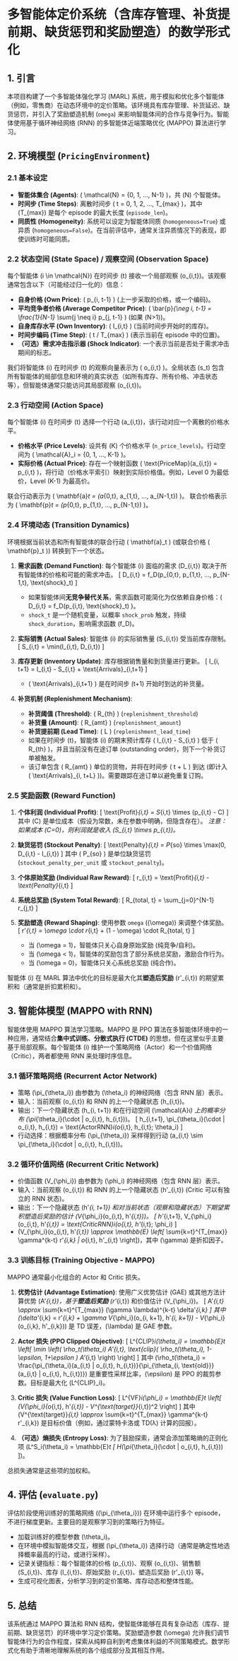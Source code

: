 # 多智能体定价系统（含库存管理、补货提前期、缺货惩罚和奖励塑造）的数学形式化

## 1. 引言

本项目构建了一个多智能体强化学习 (MARL) 系统，用于模拟和优化多个智能体（例如，零售商）在动态环境中的定价策略。该环境具有库存管理、补货延迟、缺货惩罚，并引入了奖励塑造机制 (`omega`) 来影响智能体间的合作与竞争行为。智能体使用基于循环神经网络 (RNN) 的多智能体近端策略优化 (MAPPO) 算法进行学习。

## 2. 环境模型 (`PricingEnvironment`)

### 2.1 基本设定

*   **智能体集合 (Agents)**: \( \mathcal{N} = \{0, 1, ..., N-1\} \)，共 \(N\) 个智能体。
*   **时间步 (Time Steps)**: 离散时间步 \( t = 0, 1, 2, ..., T_{max} \)，其中 \(T_{max}\) 是每个 episode 的最大长度 (`episode_len`)。
*   **同质性 (Homogeneity)**: 系统可以设定为智能体同质 (`homogeneous=True`) 或异质 (`homogeneous=False`)。在当前评估中，通常关注异质情况下的表现，即使训练时可能同质。

### 2.2 状态空间 (State Space) / 观察空间 (Observation Space)

每个智能体 \(i \in \mathcal{N}\) 在时间步 \(t\) 接收一个局部观察 \(o_{i,t}\)。该观察通常包含以下（可能经过归一化的）信息：

*   **自身价格 (Own Price)**: \( p_{i, t-1} \) (上一步采取的价格，或一个编码)。
*   **平均竞争者价格 (Average Competitor Price)**: \( \bar{p}_{\neg i, t-1} = \frac{1}{N-1} \sum_{j \neq i} p_{j, t-1} \) (如果 \(N>1\))。
*   **自身库存水平 (Own Inventory)**: \( I_{i,t} \) (当前时间步开始时的库存)。
*   **时间步编码 (Time Step)**: \( t / T_{max} \) (表示当前在 episode 中的位置)。
*   **（可选）需求冲击指示器 (Shock Indicator)**: 一个表示当前是否处于需求冲击期间的标志。

我们将智能体 \(i\) 在时间步 \(t\) 的观察向量表示为 \( o_{i,t} \)。全局状态 \(s_t\) 包含所有智能体的局部信息和环境的真实状态（如所有库存、所有价格、冲击状态等），但智能体通常只能访问其局部观察 \(o_{i,t}\)。

### 2.3 行动空间 (Action Space)

每个智能体 \(i\) 在时间步 \(t\) 选择一个行动 \(a_{i,t}\)，该行动对应一个离散的价格水平。

*   **价格水平 (Price Levels)**: 设共有 \(K\) 个价格水平 (`n_price_levels`)。行动空间为 \( \mathcal{A}_i = \{0, 1, ..., K-1\} \)。
*   **实际价格 (Actual Price)**: 存在一个映射函数 \( \text{PriceMap}(a_{i,t}) = p_{i,t} \)，将行动（价格水平索引）映射到实际价格值。例如，Level 0 为最低价，Level \(K-1\) 为最高价。

联合行动表示为 \( \mathbf{a}_t = (a_{0,t}, a_{1,t}, ..., a_{N-1,t}) \)。
联合价格表示为 \( \mathbf{p}_t = (p_{0,t}, p_{1,t}, ..., p_{N-1,t}) \)。

### 2.4 环境动态 (Transition Dynamics)

环境根据当前状态和所有智能体的联合行动 \( \mathbf{a}_t \) (或联合价格 \( \mathbf{p}_t \)) 转换到下一个状态。

1.  **需求函数 (Demand Function)**: 每个智能体 \(i\) 面临的需求 \(D_{i,t}\) 取决于所有智能体的价格和可能的需求冲击。
    \[
    D_{i,t} = f_D(p_{0,t}, p_{1,t}, ..., p_{N-1,t}, \text{shock}_t)
    \]
    *   如果智能体间**无竞争替代关系**，需求函数可能简化为仅依赖自身价格：\( D_{i,t} = f_D(p_{i,t}, \text{shock}_t) \)。
    *   `shock_t` 是一个随机变量，以概率 `shock_prob` 触发，持续 `shock_duration`，影响需求函数 \(f_D\)。

2.  **实际销售 (Actual Sales)**: 智能体 \(i\) 的实际销售量 \(S_{i,t}\) 受当前库存限制。
    \[
    S_{i,t} = \min(I_{i,t}, D_{i,t})
    \]

3.  **库存更新 (Inventory Update)**: 库存根据销售量和到货量进行更新。
    \[
    I_{i, t+1} = I_{i,t} - S_{i,t} + \text{Arrivals}_{i,t+1}
    \]
    *   \( \text{Arrivals}_{i,t+1} \) 是在时间步 \(t+1\) 开始时到达的补货量。

4.  **补货机制 (Replenishment Mechanism)**:
    *   **补货阈值 (Threshold)**: \( R_{th} \) (`replenishment_threshold`)
    *   **补货量 (Amount)**: \( R_{amt} \) (`replenishment_amount`)
    *   **补货提前期 (Lead Time)**: \( L \) (`replenishment_lead_time`)
    *   如果在时间步 \(t\)，智能体 \(i\) 的期末预计库存 \( I_{i,t} - S_{i,t} \) 低于 \( R_{th} \)，并且当前没有在途订单 (outstanding order)，则下一个补货订单被触发。
    *   该订单包含 \( R_{amt} \) 单位的货物，并将在时间步 \( t + L \) 到达 (即计入 \( \text{Arrivals}_{i, t+L} \))。需要跟踪在途订单以避免重复订购。

### 2.5 奖励函数 (Reward Function)

1.  **个体利润 (Individual Profit)**:
    \[
    \text{Profit}_{i,t} = S_{i,t} \times (p_{i,t} - C)
    \]
    其中 \(C\) 是单位成本（假设为常数，未在参数中明确，但隐含存在）。 *注意：如果成本 \(C=0\)，则利润就是收入 \(S_{i,t} \times p_{i,t}\)。*

2.  **缺货惩罚 (Stockout Penalty)**:
    \[
    \text{Penalty}_{i,t} = P_{so} \times \max(0, D_{i,t} - I_{i,t})
    \]
    其中 \( P_{so} \) 是单位缺货惩罚 (`stockout_penalty_per_unit` 或 `stockout_penalty`)。

3.  **个体原始奖励 (Individual Raw Reward)**:
    \[
    r_{i,t} = \text{Profit}_{i,t} - \text{Penalty}_{i,t}
    \]

4.  **系统总奖励 (System Total Reward)**:
    \[
    R_{total, t} = \sum_{j=0}^{N-1} r_{j,t}
    \]

5.  **奖励塑造 (Reward Shaping)**: 使用参数 `omega` (\(\omega\)) 来调整个体奖励。
    \[
    r'_{i,t} = \omega \cdot r_{i,t} + (1 - \omega) \cdot R_{total, t}
    \]
    *   当 \(\omega = 1\)，智能体只关心自身原始奖励 (纯竞争/自利)。
    *   当 \(\omega < 1\)，智能体的奖励包含了部分系统总奖励，激励合作行为。
    *   当 \(\omega = 0\)，智能体只关心系统总奖励 (纯合作)。

智能体 \(i\) 在 MARL 算法中优化的目标是最大化其**塑造后奖励** \(r'_{i,t}\) 的期望累积和（通常是折扣累积和）。

## 3. 智能体模型 (MAPPO with RNN)

智能体使用 MAPPO 算法学习策略。MAPPO 是 PPO 算法在多智能体环境中的一种应用，通常结合**集中式训练、分散式执行 (CTDE)** 的思想，但在这里似乎主要基于局部观察。每个智能体 \(i\) 维护一个策略网络（Actor）和一个价值网络（Critic），两者都使用 RNN 来处理时序信息。

### 3.1 循环策略网络 (Recurrent Actor Network)

*   策略 \(\pi_{\theta_i}\) 由参数为 \(\theta_i\) 的神经网络（包含 RNN 层）表示。
*   输入：当前观察 \(o_{i,t}\) 和 RNN 的上一个隐藏状态 \(h_{i,t}\)。
*   输出：下一个隐藏状态 \(h_{i, t+1}\) 和在行动空间 \(\mathcal{A}_i\) 上的概率分布 \(\pi_{\theta_i}(\cdot | o_{i,t}, h_{i,t})\)。
    \[
    h_{i,t+1}, \pi_{\theta_i}(\cdot | o_{i,t}, h_{i,t}) = \text{ActorRNN}_i(o_{i,t}, h_{i,t}; \theta_i)
    \]
*   行动选择：根据概率分布 \(\pi_{\theta_i}\) 采样得到行动 \(a_{i,t} \sim \pi_{\theta_i}(\cdot | o_{i,t}, h_{i,t})\)。

### 3.2 循环价值网络 (Recurrent Critic Network)

*   价值函数 \(V_{\phi_i}\) 由参数为 \(\phi_i\) 的神经网络（包含 RNN 层）表示。
*   输入：当前观察 \(o_{i,t}\) 和 RNN 的上一个隐藏状态 \(h'_{i,t}\) (Critic 可以有独立的 RNN 状态)。
*   输出：下一个隐藏状态 \(h'_{i, t+1}\) 和对当前状态（观察和隐藏状态）下期望累积塑造后奖励的估计 \(V_{\phi_i}(o_{i,t}, h'_{i,t})\)。
    \[
    h'_{i,t+1}, V_{\phi_i}(o_{i,t}, h'_{i,t}) = \text{CriticRNN}_i(o_{i,t}, h'_{i,t}; \phi_i)
    \]
*   \(V_{\phi_i}(o_{i,t}, h'_{i,t}) \approx \mathbb{E} \left[ \sum_{k=t}^{T_{max}} \gamma^{k-t} r'_{i,k} | o_{i,t}, h'_{i,t} \right]\)，其中 \(\gamma\) 是折扣因子。

### 3.3 训练目标 (Training Objective - MAPPO)

MAPPO 通常最小化组合的 Actor 和 Critic 损失。

1.  **优势估计 (Advantage Estimation)**: 使用广义优势估计 (GAE) 或其他方法计算优势 \(A'_{i,t}\)，基于**塑造后奖励** \(r'_{i,t}\) 和价值估计 \(V_{\phi_i}\)。
    \[
    A'_{i,t} \approx \sum_{k=t}^{T_{max}} (\gamma \lambda)^{k-t} \delta'_{i,k}
    \]
    其中 \(\delta'_{i,k} = r'_{i,k} + \gamma V_{\phi_i}(o_{i, k+1}, h'_{i, k+1}) - V_{\phi_i}(o_{i,k}, h'_{i,k})\) 是 TD 误差，\(\lambda\) 是 GAE 参数。

2.  **Actor 损失 (PPO Clipped Objective)**:
    \[
    L^{CLIP}_i(\theta_i) = \mathbb{E}_t \left[ \min \left( \rho_t(\theta_i) A'_{i,t}, \text{clip}( \rho_t(\theta_i), 1-\epsilon, 1+\epsilon ) A'_{i,t} \right) \right]
    \]
    其中 \(\rho_t(\theta_i) = \frac{\pi_{\theta_i}(a_{i,t} | o_{i,t}, h_{i,t})}{\pi_{\theta_{i, \text{old}}}(a_{i,t} | o_{i,t}, h_{i,t})}\) 是重要性采样比率，\(\epsilon\) 是 PPO 的裁剪参数。目标是最大化 \(L^{CLIP}_i\)。

3.  **Critic 损失 (Value Function Loss)**:
    \[
    L^{VF}_i(\phi_i) = \mathbb{E}_t \left[ (V_{\phi_i}(o_{i,t}, h'_{i,t}) - V^{\text{target}}_{i,t})^2 \right]
    \]
    其中 \(V^{\text{target}}_{i,t} \approx \sum_{k=t}^{T_{max}} \gamma^{k-t} r'_{i,k}\) 是目标价值（例如，通过蒙特卡洛或 TD(λ) 计算的回报）。

4.  **（可选）熵损失 (Entropy Loss)**: 为了鼓励探索，通常会添加策略熵的正则化项 \(L^S_i(\theta_i) = \mathbb{E}_t [ H(\pi_{\theta_i}(\cdot | o_{i,t}, h_{i,t})) ]\)。

总损失通常是这些项的加权和。

## 4. 评估 (`evaluate.py`)

评估阶段使用训练好的策略网络 (\(\pi_{\theta_i}\)) 在环境中运行多个 episode，不进行梯度更新。主要目的是观察学习到的策略行为特征。

*   加载训练好的模型参数 \(\theta_i\)。
*   在环境中模拟智能体交互，根据 \(\pi_{\theta_i}\) 选择行动（通常是确定性地选择概率最高的行动，或进行采样）。
*   记录关键指标：每个智能体的价格 \(p_{i,t}\)、观察 \(o_{i,t}\)、销售额 \(S_{i,t}\)、库存 \(I_{i,t}\)、原始奖励 \(r_{i,t}\)、塑造后奖励 \(r'_{i,t}\) 等。
*   生成可视化图表，分析学习到的定价策略、库存动态和整体性能。

## 5. 总结

该系统通过 MAPPO 算法和 RNN 结构，使智能体能够在具有复杂动态（库存、提前期、缺货惩罚）的环境中学习定价策略。奖励塑造参数 \(\omega\) 允许我们调节智能体行为的合作程度，探索从纯粹自利到考虑集体利益的不同策略模式。数学形式化有助于清晰地理解系统的各个组成部分及其相互作用。
